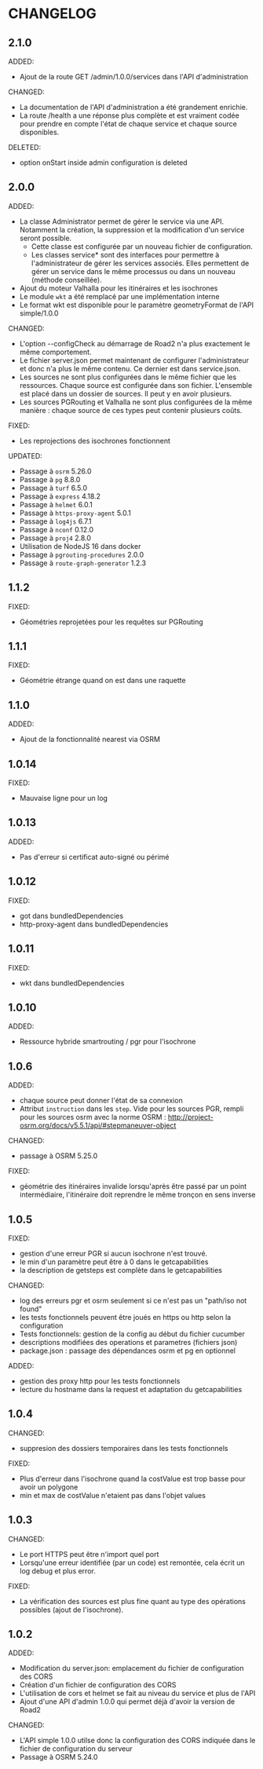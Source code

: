 # CHANGELOG

## 2.1.0

ADDED:
  - Ajout de la route GET /admin/1.0.0/services dans l'API d'administration

CHANGED:
  - La documentation de l'API d'administration a été grandement enrichie. 
  - La route /health a une réponse plus complète et est vraiment codée pour prendre en compte l'état de chaque service et chaque source disponibles. 

DELETED:
  - option onStart inside admin configuration is deleted 

## 2.0.0

ADDED:
  - La classe Administrator permet de gérer le service via une API. Notamment la création, la suppression et la modification d'un service seront possible. 
    - Cette classe est configurée par un nouveau fichier de configuration. 
    - Les classes service* sont des interfaces pour permettre à l'administrateur de gérer les services associés. Elles permettent de gérer un service dans le même processus ou dans un nouveau (méthode conseillée). 
  - Ajout du moteur Valhalla pour les itinéraires et les isochrones
  - Le module `wkt` a été remplacé par une implémentation interne
  - Le format wkt est disponible pour le paramètre geometryFormat de l'API simple/1.0.0

CHANGED:
  - L'option --configCheck au démarrage de Road2 n'a plus exactement le même comportement. 
  - Le fichier server.json permet maintenant de configurer l'administrateur et donc n'a plus le même contenu. Ce dernier est dans service.json. 
  - Les sources ne sont plus configurées dans le même fichier que les ressources. Chaque source est configurée dans son fichier. L'ensemble est placé dans un dossier de sources. Il peut y en avoir plusieurs. 
  - Les sources PGRouting et Valhalla ne sont plus configurées de la même manière : chaque source de ces types peut contenir plusieurs coûts. 

FIXED:
  - Les reprojections des isochrones fonctionnent

UPDATED:
  - Passage à `osrm` 5.26.0
  - Passage à `pg` 8.8.0
  - Passage à `turf` 6.5.0
  - Passage à `express` 4.18.2
  - Passage à `helmet` 6.0.1
  - Passage à `https-proxy-agent` 5.0.1
  - Passage à `log4js` 6.7.1
  - Passage à `nconf` 0.12.0
  - Passage à `proj4` 2.8.0
  - Utilisation de NodeJS 16 dans docker
  - Passage à `pgrouting-procedures` 2.0.0
  - Passage à `route-graph-generator` 1.2.3

## 1.1.2

FIXED:
  - Géométries reprojetées pour les requêtes sur PGRouting

## 1.1.1

FIXED:
  - Géométrie étrange quand on est dans une raquette

## 1.1.0

ADDED:
  - Ajout de la fonctionnalité nearest via OSRM

## 1.0.14
FIXED:
  - Mauvaise ligne pour un log

## 1.0.13
ADDED:
  - Pas d'erreur si certificat auto-signé ou périmé

## 1.0.12
FIXED:
  - got dans bundledDependencies
  - http-proxy-agent dans bundledDependencies

## 1.0.11
FIXED:
  - wkt dans bundledDependencies

## 1.0.10
ADDED:
  - Ressource hybride smartrouting / pgr pour l'isochrone

## 1.0.6

ADDED:
 - chaque source peut donner l'état de sa connexion
 - Attribut `instruction` dans les `step`. Vide pour les sources PGR, rempli pour les sources osrm avec la norme OSRM : http://project-osrm.org/docs/v5.5.1/api/#stepmaneuver-object

CHANGED:
 - passage à OSRM 5.25.0

FIXED:
 - géométrie des itinéraires invalide lorsqu'après être passé par un point intermédiaire, l'itinéraire doit reprendre le même tronçon en sens inverse

## 1.0.5

FIXED:
 - gestion d'une erreur PGR si aucun isochrone n'est trouvé.
 - le min d'un paramètre peut être à 0 dans le getcapabilities
 - la description de getsteps est complète dans le getcapabilities

CHANGED:
 - log des erreurs pgr et osrm seulement si ce n'est pas un "path/iso not found"
 - les tests fonctionnels peuvent être joués en https ou http selon la configuration
 - Tests fonctionnels: gestion de la config au début du fichier cucumber
 - descriptions modifiées des operations et parametres (fichiers json)
 - package.json : passage des dépendances osrm et pg en optionnel

ADDED:
 - gestion des proxy http pour les tests fonctionnels
 - lecture du hostname dans la request et adaptation du getcapabilities

## 1.0.4

CHANGED:
 - suppresion des dossiers temporaires dans les tests fonctionnels

FIXED:
 - Plus d'erreur dans l'isochrone quand la costValue est trop basse pour avoir un polygone
 - min et max de costValue n'etaient pas dans l'objet values

## 1.0.3

CHANGED:
 - Le port HTTPS peut être n'import quel port
 - Lorsqu'une erreur identifiée (par un code) est remontée, cela écrit un log debug et plus error.

FIXED:
 - La vérification des sources est plus fine quant au type des opérations possibles (ajout de l'isochrone).

## 1.0.2

ADDED:
 - Modification du server.json: emplacement du fichier de configuration des CORS
 - Création d'un fichier de configuration des CORS
 - L'utilisation de cors et helmet se fait au niveau du service et plus de l'API
 - Ajout d'une API d'admin 1.0.0 qui permet déjà d'avoir la version de Road2

CHANGED:
 - L'API simple 1.0.0 utilse donc la configuration des CORS indiquée dans le fichier de configuration du serveur
 - Passage à OSRM 5.24.0

